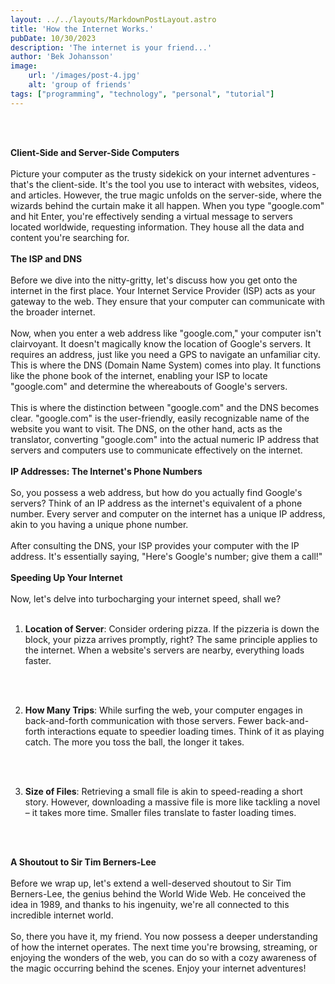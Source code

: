 ```yaml
---
layout: ../../layouts/MarkdownPostLayout.astro
title: 'How the Internet Works.'
pubDate: 10/30/2023
description: 'The internet is your friend...'
author: 'Bek Johansson'
image:
    url: '/images/post-4.jpg'
    alt: 'group of friends'
tags: ["programming", "technology", "personal", "tutorial"]
---
```

<br/>
<br/>

**Client-Side and Server-Side Computers**
<br/>
<br/>
Picture your computer as the trusty sidekick on your internet adventures - that's the client-side. It's the tool you use to interact with websites, videos, and articles. However, the true magic unfolds on the server-side, where the wizards behind the curtain make it all happen. When you type "google.com" and hit Enter, you're effectively sending a virtual message to servers located worldwide, requesting information. They house all the data and content you're searching for.
<br/>
<br/>
**The ISP and DNS**
<br/>
<br/>
Before we dive into the nitty-gritty, let's discuss how you get onto the internet in the first place. Your Internet Service Provider (ISP) acts as your gateway to the web. They ensure that your computer can communicate with the broader internet.
<br/>
<br/>
Now, when you enter a web address like "google.com," your computer isn't clairvoyant. It doesn't magically know the location of Google's servers. It requires an address, just like you need a GPS to navigate an unfamiliar city. This is where the DNS (Domain Name System) comes into play. It functions like the phone book of the internet, enabling your ISP to locate "google.com" and determine the whereabouts of Google's servers. 
<br/>
<br/>
This is where the distinction between "google.com" and the DNS becomes clear. "google.com" is the user-friendly, easily recognizable name of the website you want to visit. The DNS, on the other hand, acts as the translator, converting "google.com" into the actual numeric IP address that servers and computers use to communicate effectively on the internet.
<br/>
<br/>
**IP Addresses: The Internet's Phone Numbers**
<br/>
<br/>
So, you possess a web address, but how do you actually find Google's servers? Think of an IP address as the internet's equivalent of a phone number. Every server and computer on the internet has a unique IP address, akin to you having a unique phone number.
<br/>
<br/>
After consulting the DNS, your ISP provides your computer with the IP address. It's essentially saying, "Here's Google's number; give them a call!"
<br/>
<br/>
**Speeding Up Your Internet**
<br/>
<br/>
Now, let's delve into turbocharging your internet speed, shall we?
<br/>
<br/>
1. **Location of Server**: Consider ordering pizza. If the pizzeria is down the block, your pizza arrives promptly, right? The same principle applies to the internet. When a website's servers are nearby, everything loads faster.
<br/>
<br/>

2. **How Many Trips**: While surfing the web, your computer engages in back-and-forth communication with those servers. Fewer back-and-forth interactions equate to speedier loading times. Think of it as playing catch. The more you toss the ball, the longer it takes.
<br/>
<br/>

3. **Size of Files**: Retrieving a small file is akin to speed-reading a short story. However, downloading a massive file is more like tackling a novel – it takes more time. Smaller files translate to faster loading times.
<br/>
<br/>

**A Shoutout to Sir Tim Berners-Lee**
<br/>
<br/>
Before we wrap up, let's extend a well-deserved shoutout to Sir Tim Berners-Lee, the genius behind the World Wide Web. He conceived the idea in 1989, and thanks to his ingenuity, we're all connected to this incredible internet world.
<br/>
<br/>
So, there you have it, my friend. You now possess a deeper understanding of how the internet operates. The next time you're browsing, streaming, or enjoying the wonders of the web, you can do so with a cozy awareness of the magic occurring behind the scenes. Enjoy your internet adventures!